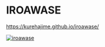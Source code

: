 # IROAWASE
https://kurehajime.github.io/iroawase/


[![iroawase](https://user-images.githubusercontent.com/4569916/253934840-36d6f62c-393e-485b-840f-714952af00c6.gif)](https://kurehajime.github.io/iroawase/)

